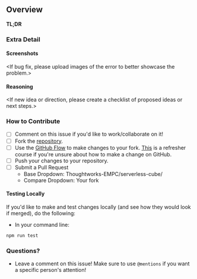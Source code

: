 ## Overview

**TL;DR**
<One to two sentence description of the issue you are encountering or trying to solve.>

### Extra Detail

#### Screenshots

<If bug fix, please upload images of the error to better showcase the problem.>

#### Reasoning

<If new idea or direction, please create a checklist of proposed ideas or next steps.>

### How to Contribute

- [ ] Comment on this issue if you'd like to work/collaborate on it!
- [ ] Fork the [repository](https://github.com/Thoughtworks-EMPC/serverless-cube).
- [ ] Use the [GitHub Flow](https://guides.github.com/introduction/flow/) to make changes to your fork. [This](https://lab.github.com/githubtraining/introduction-to-github) is a refresher course if you're unsure about how to make a change on GitHub.
- [ ] Push your changes to your repository.
- [ ] Submit a Pull Request
  - Base Dropdown: Thoughtworks-EMPC/serverless-cube/
  - Compare Dropdown: Your fork

#### Testing Locally

If you'd like to make and test changes locally (and see how they would look if merged), do the following:

- In your command line:
``` py
npm run test
```


### Questions?
- Leave a comment on this issue! Make sure to use `@mentions` if you want a specific person's attention!
